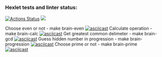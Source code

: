 ### Hexlet tests and linter status:
[![Actions Status](https://github.com/kemallt/php-project-lvl1/workflows/hexlet-check/badge.svg)](https://github.com/kemallt/php-project-lvl1/actions)
<a href="https://codeclimate.com/github/kemallt/php-project-lvl1/maintainability"><img src="https://api.codeclimate.com/v1/badges/54845cf43a5b18a3ac01/maintainability" /></a>

Choose even or not - make brain-even
[![asciicast](https://asciinema.org/a/aOT6r2XyMAxjg6lFPJdL9yRrK.svg)](https://asciinema.org/a/aOT6r2XyMAxjg6lFPJdL9yRrK)
Calculate operation - make brain-calc
[![asciicast](https://asciinema.org/a/xW0Ran4ubu34eoKK0Zo17c6ch.svg)](https://asciinema.org/a/xW0Ran4ubu34eoKK0Zo17c6ch)
Get greatest common delimeter - make brain-gcd
[![asciicast](https://asciinema.org/a/02zNt6OWpgrZWUWuoIj1mzIz0.svg)](https://asciinema.org/a/02zNt6OWpgrZWUWuoIj1mzIz0)
Guess hidden number in progression - make brain-progression
[![asciicast](https://asciinema.org/a/k71AiNV9Oa1kV82lBwOoIlejQ.svg)](https://asciinema.org/a/k71AiNV9Oa1kV82lBwOoIlejQ)
Choose prime or not - make brain-prime
[![asciicast](https://asciinema.org/a/mBlx2v0aZU6WwNxQTeRHlvJPR.svg)](https://asciinema.org/a/mBlx2v0aZU6WwNxQTeRHlvJPR)